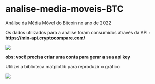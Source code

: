 # analise-media-moveis-BTC

Análise da Média Móvel do Bitcoin no ano de 2022

Os dados utilizados para a análise foram consumidos através da API : **https://min-api.cryptocompare.com/**

<img src="https://i.imgur.com/PjPH4iT.png" />  

**obs: você precisa criar uma conta para gerar a sua api key**

Utilizei a biblioteca matplotlib para reproduzir o gráfico

<img src="https://i.imgur.com/Pv2lKtm.png" />  
